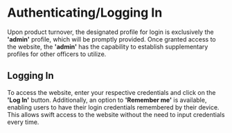 # Authenticating/Logging In

Upon product turnover, the designated profile for login is exclusively the __'admin'__ profile, which will be promptly provided. Once granted access to the website, the __'admin'__ has the capability to establish supplementary profiles for other officers to utilize.

## Logging In

To access the website, enter your respective credentials and click on the __'Log In'__ button. Additionally, an option to __'Remember me'__ is available, enabling users to have their login credentials remembered by their device. This allows swift access to the website without the need to input credentials every time.


<seealso>
    <category ref="uh">
        <a href="Admin.md" />
        <a href="Loans.md" />
        <a href="Deposits.md" />
        <a href="Profiles.md" />
    </category>
    <category ref="ds">
        <a href="Naming.md" />
        <a href="Comments.md" />
        <a href="Code-Style.md" />
        <a href="Git-Commit-Messages.md" />
        <a href="Vue.md"></a>
    </category>
</seealso>
